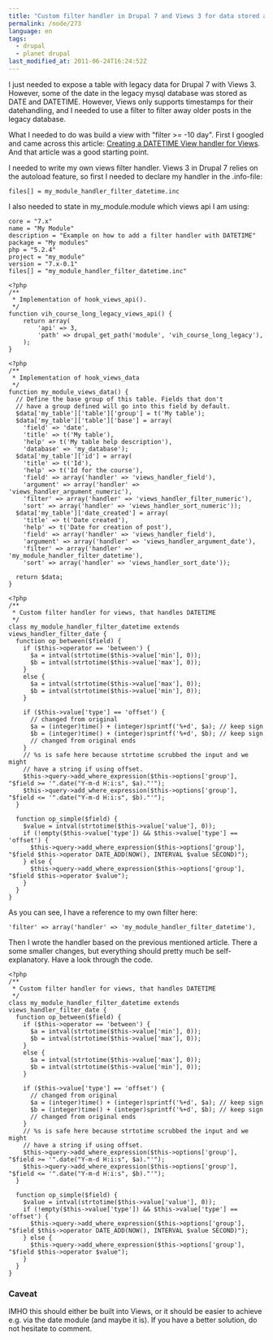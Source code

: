 ```yaml
---
title: "Custom filter handler in Drupal 7 and Views 3 for data stored as date and datetime"
permalink: /node/273
language: en
tags:
  - drupal
  - planet drupal
last_modified_at: 2011-06-24T16:24:52Z
---
```


I just needed to expose a table with legacy data for Drupal 7 with Views 3. However, some of the date in the legacy mysql database was stored as DATE and DATETIME. However, Views only supports timestamps for their datehandling, and I needed to use a filter to filter away older posts in the legacy database.

What I needed to do was build a view with "filter >= -10 day". First I googled and came across this article: [Creating a DATETIME View handler for Views](http://www.dave.st/content/creating-datetime-view-handler-views2). And that article was a good starting point.

I needed to write my own views filter handler. Views 3 in Drupal 7 relies on the autoload feature, so first I needed to declare my handler in the .info-file:

```
files[] = my_module_handler_filter_datetime.inc
```

I also needed to state in my\_module.module which views api I am using:

  
```
core = "7.x"
name = "My Module"
description = "Example on how to add a filter handler with DATETIME"
package = "My modules"
php = "5.2.4"
project = "my_module"
version = "7.x-0.1"
files[] = "my_module_handler_filter_datetime.inc"
```


```
<?php
/**
 * Implementation of hook_views_api().
 */
function vih_course_long_legacy_views_api() {
    return array(
        'api' => 3,
        'path' => drupal_get_path('module', 'vih_course_long_legacy'),
    );
}
```


```
<?php
/**
 * Implementation of hook_views_data
 */
function my_module_views_data() {
  // Define the base group of this table. Fields that don't
  // have a group defined will go into this field by default.
  $data['my_table']['table']['group'] = t('My table');
  $data['my_table']['table']['base'] = array(
    'field' => 'date',
    'title' => t('My table'),
    'help' => t('My table help description'),
    'database' => 'my_database');
  $data['my_table']['id'] = array(
    'title' => t('Id'),
    'help' => t('Id for the course'),
    'field' => array('handler' => 'views_handler_field'),
    'argument' => array('handler' => 'views_handler_argument_numeric'),
    'filter' => array('handler' => 'views_handler_filter_numeric'),
    'sort' => array('handler' => 'views_handler_sort_numeric'));
  $data['my_table']['date_created'] = array(
    'title' => t('Date created'),
    'help' => t('Date for creation of post'),
    'field' => array('handler' => 'views_handler_field'),
    'argument' => array('handler' => 'views_handler_argument_date'),
    'filter' => array('handler' => 'my_module_handler_filter_datetime'),
    'sort' => array('handler' => 'views_handler_sort_date'));

  return $data;
}

```


```
<?php
/**
 * Custom filter handler for views, that handles DATETIME
 */
class my_module_handler_filter_datetime extends views_handler_filter_date {
  function op_between($field) {
    if ($this->operator == 'between') {
      $a = intval(strtotime($this->value['min'], 0));
      $b = intval(strtotime($this->value['max'], 0));
    }
    else {
      $a = intval(strtotime($this->value['max'], 0));
      $b = intval(strtotime($this->value['min'], 0));
    }

    if ($this->value['type'] == 'offset') {
      // changed from original
      $a = (integer)time() + (integer)sprintf('%+d', $a); // keep sign
      $b = (integer)time() + (integer)sprintf('%+d', $b); // keep sign
      // changed from original ends
    }
    // %s is safe here because strtotime scrubbed the input and we might
    // have a string if using offset.
    $this->query->add_where_expression($this->options['group'], "$field >= '".date("Y-m-d H:i:s", $a)."'");
    $this->query->add_where_expression($this->options['group'], "$field <= '".date("Y-m-d H:i:s", $b)."'");
  }

  function op_simple($field) {
    $value = intval(strtotime($this->value['value'], 0));
    if (!empty($this->value['type']) && $this->value['type'] == 'offset') {
      $this->query->add_where_expression($this->options['group'], "$field $this->operator DATE_ADD(NOW(), INTERVAL $value SECOND)");
    } else {
      $this->query->add_where_expression($this->options['group'], "$field $this->operator $value");
    }
  }
}
```


As you can see, I have a reference to my own filter here:

```
'filter' => array('handler' => 'my_module_handler_filter_datetime'),
```

Then I wrote the handler based on the previous mentioned article. There a some smaller changes, but everything should pretty much be self-explanatory. Have a look through the code.

  
```
<?php
/**
 * Custom filter handler for views, that handles DATETIME
 */
class my_module_handler_filter_datetime extends views_handler_filter_date {
  function op_between($field) {
    if ($this->operator == 'between') {
      $a = intval(strtotime($this->value['min'], 0));
      $b = intval(strtotime($this->value['max'], 0));
    }
    else {
      $a = intval(strtotime($this->value['max'], 0));
      $b = intval(strtotime($this->value['min'], 0));
    }

    if ($this->value['type'] == 'offset') {
      // changed from original
      $a = (integer)time() + (integer)sprintf('%+d', $a); // keep sign
      $b = (integer)time() + (integer)sprintf('%+d', $b); // keep sign
      // changed from original ends
    }
    // %s is safe here because strtotime scrubbed the input and we might
    // have a string if using offset.
    $this->query->add_where_expression($this->options['group'], "$field >= '".date("Y-m-d H:i:s", $a)."'");
    $this->query->add_where_expression($this->options['group'], "$field <= '".date("Y-m-d H:i:s", $b)."'");
  }

  function op_simple($field) {
    $value = intval(strtotime($this->value['value'], 0));
    if (!empty($this->value['type']) && $this->value['type'] == 'offset') {
      $this->query->add_where_expression($this->options['group'], "$field $this->operator DATE_ADD(NOW(), INTERVAL $value SECOND)");
    } else {
      $this->query->add_where_expression($this->options['group'], "$field $this->operator $value");
    }
  }
}
```

### Caveat

IMHO this should either be built into Views, or it should be easier to achieve e.g. via the date module (and maybe it is). If you have a better solution, do not hesitate to comment.
